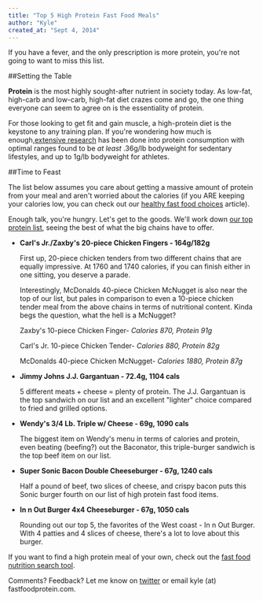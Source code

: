 ```yaml
---
title: "Top 5 High Protein Fast Food Meals"
author: "Kyle"
created_at: "Sept 4, 2014"
---
```


If you have a fever, and the only prescription is more protein, you're not going to want to miss this list.

<!--more-->

##Setting the Table

**Protein** is the most highly sought-after nutrient in society today. As low-fat, high-carb and low-carb, high-fat diet crazes come and go, the one thing everyone can seem to agree on is the essentiality of protein. 

For those looking to get fit and gain muscle, a high-protein diet is the keystone to any training plan. If you're wondering how much is enough,<a href="http://examine.com/faq/how-much-protein-do-i-need-every-day.html" target="_blank">extensive research</a> has been done into protein consumption with optimal ranges found to be *at least* .36g/lb bodyweight for sedentary lifestyles, and up to 1g/lb bodyweight for athletes.

##Time to Feast

The list below assumes you care about getting a massive amount of protein from your meal and aren't worried about the calories (if you ARE keeping your calories low, you can check out our [healthy fast food choices](http://www.fastfoodprotein.com/blog/best-healthy-fast-food) article).

Enough talk, you're hungry. Let's get to the goods. We'll work down [our top protein list](http://fastfoodprotein.com/search?company_list%5Blist%5D%5B%5D=&food_name=&protein=&max_cals=&max_carbs=&max_fat=&search=Compare&sort=4), seeing the best of what the big chains have to offer.

* **Carl's Jr./Zaxby's 20-piece Chicken Fingers - 164g/182g**

	First up, 20-piece chicken tenders from two different chains that are equally impressive. At 1760 and 1740 calories, if you can finish either in one sitting, you deserve a parade.
	
	Interestingly, McDonalds 40-piece Chicken McNugget is also near the top of our list, but pales in comparison to even a 10-piece chicken tender meal from the above chains in terms of nutritional content. Kinda begs the question, what the hell is a McNugget?
	
	Zaxby's 10-piece Chicken Finger- *Calories 870, Protein 91g*
	
	Carl's Jr. 10-piece Chicken Tender- *Calories 880, Protein 82g*
	
	McDonalds 40-piece Chicken McNugget- *Calories 1880, Protein 87g*

* **Jimmy Johns J.J. Gargantuan - 72.4g, 1104 cals**

	5 different meats + cheese = plenty of protein. The J.J. Gargantuan is the top sandwich on our list and an excellent "lighter" choice compared to fried and grilled options.
	
* **Wendy's 3/4 Lb. Triple w/ Cheese - 69g, 1090 cals**

	The biggest item on Wendy's menu in terms of calories and protein, even beating (beefing?) out the Baconator, this triple-burger sandwich is the top beef item on our list.

* **Super Sonic Bacon Double Cheeseburger - 67g, 1240 cals**

	Half a pound of beef, two slices of cheese, and crispy bacon puts this Sonic burger fourth on our list of high protein fast food items. 
	
* **In n Out Burger 4x4 Cheeseburger - 67g, 1050 cals**

	Rounding out our top 5, the favorites of the West coast - In n Out Burger. With 4 patties and 4 slices of cheese, there's a lot to love about this burger.
	
If you want to find a high protein meal of your own, check out the [fast food nutrition search tool](http://www.fastfoodprotein.com/search).

Comments? Feedback? Let me know on [twitter](https://twitter.com/FastFoodProtein) or email kyle (at) fastfoodprotein.com.